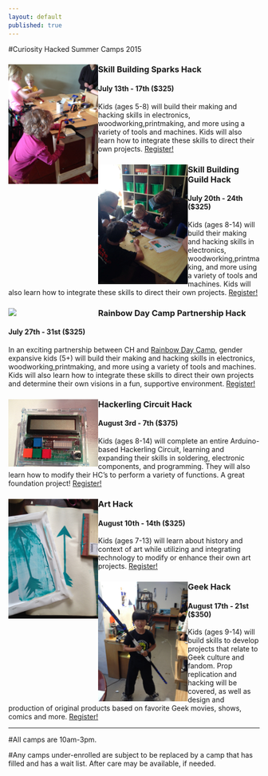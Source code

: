 ```yaml
---
layout: default
published: true
---
```

#Curiosity Hacked Summer Camps 2015
<div class="row">
<img src="/images/summer/IMG_6014.jpg" width="180px" align="left" class="image image-left">
<h3>Skill Building Sparks Hack</h3>
<h4 style="padding-top: 0">July 13th - 17th ($325)</h4>
Kids (ages 5-8) will build their making and hacking skills in electronics, woodworking,printmaking, and more using a variety of tools and machines. Kids will also learn how to integrate these skills to direct their own projects. <a href="www.curiosityhacked.org/blog/oakland/summer2015register.html" style="padding:0">Register!</a>
</div>

<div class="row">
<img src="/images/summer/rayguns.jpg" width="180px" align="left" class="image image-left">
<h3>Skill Building Guild Hack</h3>
<h4 style="padding-top: 0">July 20th - 24th ($325)</h4>
Kids (ages 8-14) will build their making and hacking skills in electronics, woodworking,printmaking, and more using a variety of tools and machines. Kids will also learn how to integrate these skills to direct their own projects. <a href="www.curiosityhacked.org/blog/oakland/summer2015register.html" style="padding:0">Register!</a>
</div>

<div class="row">
<img src="http://rainbowdaycamp.org/wp-content/uploads/2014/07/Bay-Area-RDC-logo.jpg" width="180px" align="left" class="image image-left">
<h3>Rainbow Day Camp Partnership Hack</h3>
<h4 style="padding-top: 0">July 27th - 31st ($325)</h4>
In an exciting partnership between CH and <a href="http://rainbowdaycamp.org/" style="padding:0">Rainbow Day Camp</a>, gender expansive kids (5+) will build their making and hacking skills in electronics, woodworking,printmaking, and more using a variety of tools and machines. Kids will also learn how to integrate these skills to direct their own projects and determine their own visions in a fun, supportive environment. <a href="www.curiosityhacked.org/blog/oakland/summer2015register.html" style="padding:0">Register!</a>
</div>

<div class="row">
<img src="/images/summer/IMG_5802.jpg" width="180px" align="left" class="image image-left">
<h3>Hackerling Circuit Hack</h3>
<h4 style="padding-top: 0">August 3rd - 7th ($375)</h4>
Kids (ages 8-14) will complete an entire Arduino-based Hackerling Circuit, learning and expanding their skills in soldering, electronic components, and programming. They will also learn how to modify their HC’s to perform a variety of functions. A great foundation project! <a href="www.curiosityhacked.org/blog/oakland/summer2015register.html" style="padding:0">Register!</a>
</div>

<div class="row">
<img src="/images/summer/IMG_3646.jpg" width="180px" align="left" class="image image-left">
<h3>Art Hack</h3>
<h4 style="padding-top: 0">August 10th - 14th ($325)</h4>
Kids (ages 7-13) will learn about history and context of art while utilizing and integrating technology to modify or enhance their own art projects. <a href="www.curiosityhacked.org/blog/oakland/summer2015register.html" style="padding:0">Register!</a>
</div>

<div class="row">
<img src="/images/summer/IMG_3818.jpg" width="180px" align="left" class="image image-left">
<h3>Geek Hack</h3>
<h4 style="padding-top: 0">August 17th - 21st ($350)</h4>
Kids (ages 9-14) will build skills to develop projects that relate to Geek culture and fandom. Prop replication and hacking will be covered, as well as design and production of original products based on favorite Geek movies, shows, comics and more. <a href="www.curiosityhacked.org/blog/oakland/summer2015register.html" style="padding:0">Register!</a>
</div>
<hr>

#All camps are 10am-3pm.

#Any camps under-enrolled are subject to be replaced by a camp that has filled and has a wait list. After care may be available, if needed. 



